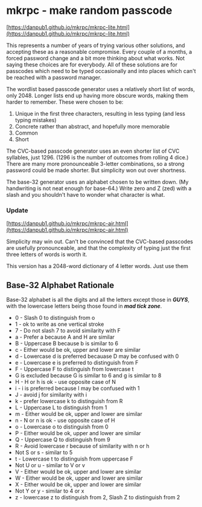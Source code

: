 # mkrpc - make random passcode
[https://danpub1.github.io/mkrpc/mkrpc-lite.html](https://danpub1.github.io/mkrpc/mkrpc-lite.html)

This represents a number of years of trying various other solutions, and accepting these as a reasonable compromise.
Every couple of a months, a forced password change and a bit more thinking about what works.
Not saying these choices are for everybody.
All of these solutions are for passcodes which need to be typed occasionally and into places which can't be reached with a password manager.

The wordlist based passcode generator uses a relatively short list of words, only 2048.
Longer lists end up having more obscure words, making them harder to remember.
These were chosen to be:
1. Unique in the first three characters, resulting in less typing (and less typing mistakes)
1. Concrete rather than abstract, and hopefully more memorable
2. Common
3. Short

The CVC-based passcode generator uses an even shorter list of CVC syllables, just 1296.
(1296 is the number of outcomes from rolling 4 dice.)
There are many more pronounceable 3-letter combinations, so a strong password could be made shorter.
But simplicity won out over shortness.

The base-32 generator uses an alphabet chosen to be written down.
(My handwriting is not neat enough for base-64.)
Write zero and Z (zed) with a slash and you shouldn't have to wonder what character is what.

### Update
[https://danpub1.github.io/mkrpc/mkrpc-air.html](https://danpub1.github.io/mkrpc/mkrpc-air.html)

Simplicity may win out.  Can't be convinced that the CVC-based passcodes are usefully pronounceable, and that the complexity of typing just the first three letters of words is worth it.

This version has a 2048-word dictionary of 4 letter words.  Just use them

## Base-32 Alphabet Rationale

Base-32 alphabet is all the digits and all the letters except those in ***GUYS***, with
the lowercase letters being those found in ***mad tick zone***.

* 0 - Slash 0 to distinguish from o
* 1 - ok to write as one vertical stroke
* 7 - Do not slash 7 to avoid similarity with F
* a - Prefer a because A and H are similar
* B - Uppercase B because b is similar to 6
* c - Either would be ok, upper and lower are similar
* d - Lowercase d is preferred becauase D may be confused with 0
* e - Lowercase e is preferred to distinguish from F
* F - Uppercase F to distinguish from lowercase t
* G is excluded because G is similar to 6 and g is similar to 8
* H - H or h is ok - use opposite case of N
* i - i is preferred because I may be confused with 1
* J - avoid j for similarity with i
* k - prefer lowercase k to distinguish from R
* L - Uppercase L to distinguish from 1
* m - Either would be ok, upper and lower are similar
* n - N or n is ok - use opposite case of H
* o - Lowercase o to distinguish from 0
* P - Either would be ok, upper and lower are similar
* Q - Uppercase Q to distinguish from 9
* R - Avoid lowercase r because of similarity with n or h
* Not S or s - similar to 5
* t - Lowercase t to distinguish from uppercase F
* Not U or u - similar to V or v
* V - Either would be ok, upper and lower are similar
* W - Either would be ok, upper and lower are similar
* X - Either would be ok, upper and lower are similar
* Not Y or y - similar to 4 or x
* z - lowercase z to distinguish from 2, Slash Z to distinguish from 2
